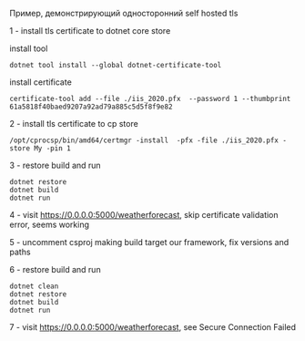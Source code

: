 Пример, демонстрирующий односторонний self hosted tls

1 - install tls certificate to dotnet core store

install tool
```
dotnet tool install --global dotnet-certificate-tool
```
install certificate
```
certificate-tool add --file ./iis_2020.pfx  --password 1 --thumbprint 61a5818f40baed9207a92ad79a885c5d5f8f9e82
```
2 - install tls certificate to cp store
```
/opt/cprocsp/bin/amd64/certmgr -install  -pfx -file ./iis_2020.pfx -store My -pin 1
```

3 - restore build and run
```
dotnet restore
dotnet build
dotnet run
```
4 - visit https://0.0.0.0:5000/weatherforecast, skip certificate validation error, seems working

5 - uncomment csproj making build target our framework, fix versions and paths

6 - restore build and run
```
dotnet clean
dotnet restore
dotnet build
dotnet run
```
7  - visit https://0.0.0.0:5000/weatherforecast, see Secure Connection Failed


